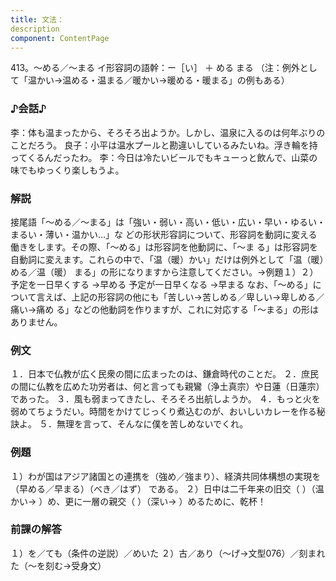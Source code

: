```yaml
---
title: 文法：
description
component: ContentPage
---
```



413。～める／～まる
イ形容詞の語幹：ー［い］ ＋ める
まる
（注：例外として「温かい→温める・温まる／暖かい→暖める・暖まる」の例もある）
### ♪会話♪
李：体も温まったから、そろそろ出ようか。しかし、温泉に入るのは何年ぶりのことだろう。 良子：小平は温水プールと勘違いしているみたいね。浮き輪を持ってくるんだったわ。
李：今日は冷たいビールでもキューっと飲んで、山菜の味でもゆっくり楽しもうよ。
### 解説
接尾語「～める／～まる」は「強い・弱い・高い・低い・広い・早い・ゆるい・まるい・薄い・温かい…」な どの形状形容詞について、形容詞を動詞に変える働きをします。その際、「～める」は形容詞を他動詞に、「～ま
る」は形容詞を自動詞に変えます。これらの中で、「温（暖）かい」だけは例外として「温（暖）める／温（暖） まる」の形になりますから注意してください。→例題１）２）
予定を一日早くする →早める 予定が一日早くなる →早まる
なお、「～める」について言えば、上記の形容詞の他にも「苦しい→苦しめる／卑しい→卑しめる／痛い→痛め る」などの他動詞を作りますが、これに対応する「～まる」の形はありません。
### 例文
１．日本で仏教が広く民衆の間に広まったのは、鎌倉時代のことだ。
２．庶民の間に仏教を広めた功労者は、何と言っても親鸞（浄土真宗）や日蓮（日蓮宗）であった。
３．風も弱まってきたし、そろそろ出航しようか。
４．もっと火を弱めてちょうだい。時間をかけてじっくり煮込むのが、おいしいカレーを作る秘訣よ。
５．無理を言って、そんなに僕を苦しめないでくれ。
### 例題
１）わが国はアジア諸国との連携を（強め／強まり）、経済共同体構想の実現を（早める／早まる）（べき／はず）
である。
２）日中は二千年来の旧交（ ）（温かい→ ）め、更に一層の親交（ ）（深い→ ）めるために、乾杯！
### 前課の解答
１）を／ても（条件の逆説）／めいた
２）古／あり（～げ→文型076）／刻まれた（～を刻む→受身文）
